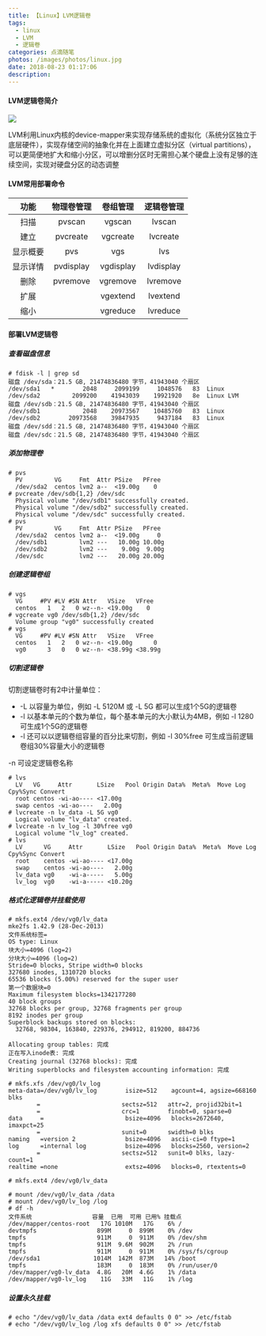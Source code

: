 ```yaml
---
title: 【Linux】LVM逻辑卷
tags:
  - linux
  - LVM
  - 逻辑卷
categories: 点滴随笔
photos: /images/photos/linux.jpg
date: 2018-08-23 01:17:06
description:
---
```


#### LVM逻辑卷简介

![](/images/photos/20180823/20180823_01.jpg)

LVM利用Linux内核的device-mapper来实现存储系统的虚拟化（系统分区独立于底层硬件），实现存储空间的抽象化并在上面建立虚拟分区（virtual partitions），可以更简便地扩大和缩小分区，可以增删分区时无需担心某个硬盘上没有足够的连续空间，实现对硬盘分区的动态调整

#### LVM常用部署命令

| 功能 | 物理卷管理 | 卷组管理 | 逻辑卷管理 |
| :---: | :---: | :---: | :---: |
| 扫描 | pvscan | vgscan | lvscan |
| 建立 | pvcreate | vgcreate | lvcreate |
| 显示概要 | pvs | vgs | lvs |
| 显示详情 | pvdisplay | vgdisplay | lvdisplay |
| 删除 | pvremove | vgremove | lvremove |
| 扩展 |  | vgextend | lvextend |
| 缩小 |  | vgreduce | lvreduce |

<!--more-->

#### 部署LVM逻辑卷

##### 查看磁盘信息

    # fdisk -l | grep sd
    磁盘 /dev/sda：21.5 GB, 21474836480 字节，41943040 个扇区
    /dev/sda1   *        2048     2099199     1048576   83  Linux
    /dev/sda2         2099200    41943039    19921920   8e  Linux LVM
    磁盘 /dev/sdb：21.5 GB, 21474836480 字节，41943040 个扇区
    /dev/sdb1            2048    20973567    10485760   83  Linux
    /dev/sdb2        20973568    39847935     9437184   83  Linux
    磁盘 /dev/sdd：21.5 GB, 21474836480 字节，41943040 个扇区
    磁盘 /dev/sdc：21.5 GB, 21474836480 字节，41943040 个扇区

##### 添加物理卷

    # pvs
      PV         VG     Fmt  Attr PSize   PFree
      /dev/sda2  centos lvm2 a--  <19.00g    0 
    # pvcreate /dev/sdb{1,2} /dev/sdc
      Physical volume "/dev/sdb1" successfully created.
      Physical volume "/dev/sdb2" successfully created.
      Physical volume "/dev/sdc" successfully created.
    # pvs
      PV         VG     Fmt  Attr PSize   PFree 
      /dev/sda2  centos lvm2 a--  <19.00g     0 
      /dev/sdb1         lvm2 ---   10.00g 10.00g
      /dev/sdb2         lvm2 ---    9.00g  9.00g
      /dev/sdc          lvm2 ---   20.00g 20.00g

##### 创建逻辑卷组

    # vgs
      VG     #PV #LV #SN Attr   VSize   VFree
      centos   1   2   0 wz--n- <19.00g    0 
    # vgcreate vg0 /dev/sdb{1,2} /dev/sdc
      Volume group "vg0" successfully created
    # vgs
      VG     #PV #LV #SN Attr   VSize   VFree  
      centos   1   2   0 wz--n- <19.00g      0 
      vg0      3   0   0 wz--n- <38.99g <38.99g

##### 切割逻辑卷

切割逻辑卷时有2中计量单位：

* -L 以容量为单位，例如 -L 5120M 或 -L 5G 都可以生成1个5G的逻辑卷
* -l 以基本单元的个数为单位，每个基本单元的大小默认为4MB，例如 -l 1280 可生成1个5G的逻辑卷
* -l 还可以以逻辑卷组容量的百分比来切割，例如 -l 30%free 可生成当前逻辑卷组30%容量大小的逻辑卷

-n 可设定逻辑卷名称

    # lvs
      LV   VG     Attr       LSize   Pool Origin Data%  Meta%  Move Log Cpy%Sync Convert
      root centos -wi-ao---- <17.00g                                                    
      swap centos -wi-ao----   2.00g                                                    
    # lvcreate -n lv_data -L 5G vg0
      Logical volume "lv_data" created.
    # lvcreate -n lv_log -l 30%free vg0
      Logical volume "lv_log" created.
    # lvs
      LV      VG     Attr       LSize   Pool Origin Data%  Meta%  Move Log Cpy%Sync Convert
      root    centos -wi-ao---- <17.00g                                                    
      swap    centos -wi-ao----   2.00g                                                    
      lv_data vg0    -wi-a-----   5.00g                                                    
      lv_log  vg0    -wi-a----- <10.20g 

##### 格式化逻辑卷并挂载使用

    # mkfs.ext4 /dev/vg0/lv_data 
    mke2fs 1.42.9 (28-Dec-2013)
    文件系统标签=
    OS type: Linux
    块大小=4096 (log=2)
    分块大小=4096 (log=2)
    Stride=0 blocks, Stripe width=0 blocks
    327680 inodes, 1310720 blocks
    65536 blocks (5.00%) reserved for the super user
    第一个数据块=0
    Maximum filesystem blocks=1342177280
    40 block groups
    32768 blocks per group, 32768 fragments per group
    8192 inodes per group
    Superblock backups stored on blocks: 
      32768, 98304, 163840, 229376, 294912, 819200, 884736

    Allocating group tables: 完成                            
    正在写入inode表: 完成                            
    Creating journal (32768 blocks): 完成
    Writing superblocks and filesystem accounting information: 完成 

    # mkfs.xfs /dev/vg0/lv_log
    meta-data=/dev/vg0/lv_log        isize=512    agcount=4, agsize=668160 blks
            =                       sectsz=512   attr=2, projid32bit=1
            =                       crc=1        finobt=0, sparse=0
    data     =                       bsize=4096   blocks=2672640, imaxpct=25
            =                       sunit=0      swidth=0 blks
    naming   =version 2              bsize=4096   ascii-ci=0 ftype=1
    log      =internal log           bsize=4096   blocks=2560, version=2
            =                       sectsz=512   sunit=0 blks, lazy-count=1
    realtime =none                   extsz=4096   blocks=0, rtextents=0

    # mkfs.ext4 /dev/vg0/lv_data 

    # mount /dev/vg0/lv_data /data
    # mount /dev/vg0/lv_log /log
    # df -h
    文件系统                 容量  已用  可用 已用% 挂载点
    /dev/mapper/centos-root   17G 1010M   17G    6% /
    devtmpfs                 899M     0  899M    0% /dev
    tmpfs                    911M     0  911M    0% /dev/shm
    tmpfs                    911M  9.6M  902M    2% /run
    tmpfs                    911M     0  911M    0% /sys/fs/cgroup
    /dev/sda1               1014M  142M  873M   14% /boot
    tmpfs                    183M     0  183M    0% /run/user/0
    /dev/mapper/vg0-lv_data  4.8G   20M  4.6G    1% /data
    /dev/mapper/vg0-lv_log    11G   33M   11G    1% /log

#####  设置永久挂载

    # echo "/dev/vg0/lv_data /data ext4 defaults 0 0" >> /etc/fstab 
    # echo "/dev/vg0/lv_log /log xfs defaults 0 0" >> /etc/fstab


